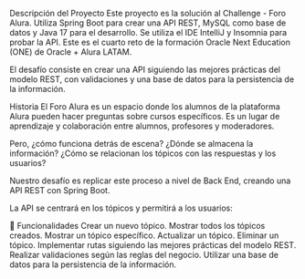 Descripción del Proyecto
Este proyecto es la solución al Challenge - Foro Alura. Utiliza Spring Boot para crear una API REST, MySQL como base de datos y Java 17 para el desarrollo. Se utiliza el IDE IntelliJ y Insomnia para probar la API. Este es el cuarto reto de la formación Oracle Next Education (ONE) de Oracle + Alura LATAM.

El desafío consiste en crear una API siguiendo las mejores prácticas del modelo REST, con validaciones y una base de datos para la persistencia de la información.

Historia
El Foro Alura es un espacio donde los alumnos de la plataforma Alura pueden hacer preguntas sobre cursos específicos. Es un lugar de aprendizaje y colaboración entre alumnos, profesores y moderadores.

Pero, ¿cómo funciona detrás de escena? ¿Dónde se almacena la información? ¿Cómo se relacionan los tópicos con las respuestas y los usuarios?

Nuestro desafío es replicar este proceso a nivel de Back End, creando una API REST con Spring Boot.

La API se centrará en los tópicos y permitirá a los usuarios:

:hammer: Funcionalidades
Crear un nuevo tópico.
Mostrar todos los tópicos creados.
Mostrar un tópico específico.
Actualizar un tópico.
Eliminar un tópico.
Implementar rutas siguiendo las mejores prácticas del modelo REST.
Realizar validaciones según las reglas del negocio.
Utilizar una base de datos para la persistencia de la información.
